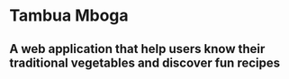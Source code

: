 <h1>Tambua Mboga</h1>
<h2>A web application that help users know their traditional vegetables and discover fun recipes</h2>

